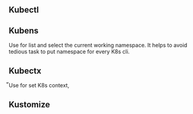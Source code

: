 ## Kubectl


## Kubens
Use for list and select the current working namespace. It helps to avoid tedious task to put namespace for every K8s cli.

## Kubectx
๊๊๊Use for set K8s context, 

## Kustomize